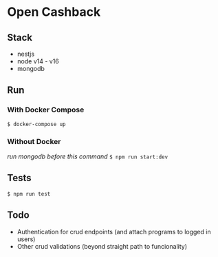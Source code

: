 # Open Cashback

## Stack
- nestjs
- node v14 - v16
- mongodb

## Run
### With Docker Compose
```$ docker-compose up```

### Without Docker
_run mongodb before this command_
```$ npm run start:dev```

## Tests
```$ npm run test```


## Todo
- Authentication for crud endpoints (and attach programs to logged in users)
- Other crud validations (beyond straight path to funcionality)
